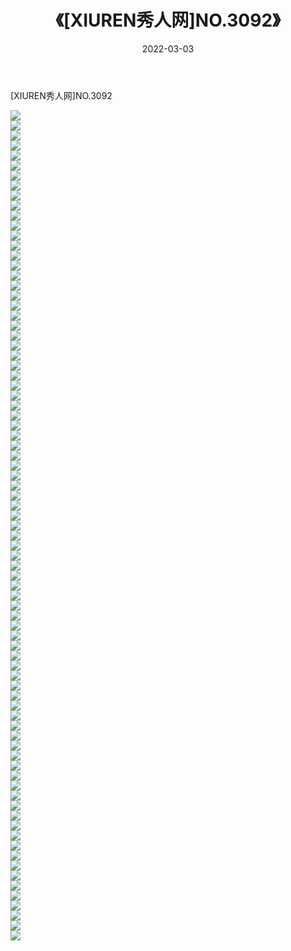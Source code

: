 ﻿---
layout: post
title:  《[XIUREN秀人网]NO.3092》
date:   2022-03-03
img: http://img.660000.xyz/Sharelink/秀人网/秀人网第04部分/[XIUREN秀人网]NO.3092/000.jpg
categories: [美女, 清纯, 唯美]
---

[XIUREN秀人网]NO.3092

 ![](http://img.660000.xyz/Sharelink/秀人网/秀人网第04部分/[XIUREN秀人网]NO.3092/001.jpg) <br>![](http://img.660000.xyz/Sharelink/秀人网/秀人网第04部分/[XIUREN秀人网]NO.3092/002.jpg) <br>![](http://img.660000.xyz/Sharelink/秀人网/秀人网第04部分/[XIUREN秀人网]NO.3092/003.jpg) <br>![](http://img.660000.xyz/Sharelink/秀人网/秀人网第04部分/[XIUREN秀人网]NO.3092/004.jpg) <br>![](http://img.660000.xyz/Sharelink/秀人网/秀人网第04部分/[XIUREN秀人网]NO.3092/005.jpg) <br>![](http://img.660000.xyz/Sharelink/秀人网/秀人网第04部分/[XIUREN秀人网]NO.3092/006.jpg) <br>![](http://img.660000.xyz/Sharelink/秀人网/秀人网第04部分/[XIUREN秀人网]NO.3092/007.jpg) <br>![](http://img.660000.xyz/Sharelink/秀人网/秀人网第04部分/[XIUREN秀人网]NO.3092/008.jpg) <br>![](http://img.660000.xyz/Sharelink/秀人网/秀人网第04部分/[XIUREN秀人网]NO.3092/009.jpg) <br>![](http://img.660000.xyz/Sharelink/秀人网/秀人网第04部分/[XIUREN秀人网]NO.3092/010.jpg) <br>![](http://img.660000.xyz/Sharelink/秀人网/秀人网第04部分/[XIUREN秀人网]NO.3092/011.jpg) <br>![](http://img.660000.xyz/Sharelink/秀人网/秀人网第04部分/[XIUREN秀人网]NO.3092/012.jpg) <br>![](http://img.660000.xyz/Sharelink/秀人网/秀人网第04部分/[XIUREN秀人网]NO.3092/013.jpg) <br>![](http://img.660000.xyz/Sharelink/秀人网/秀人网第04部分/[XIUREN秀人网]NO.3092/014.jpg) <br>![](http://img.660000.xyz/Sharelink/秀人网/秀人网第04部分/[XIUREN秀人网]NO.3092/015.jpg) <br>![](http://img.660000.xyz/Sharelink/秀人网/秀人网第04部分/[XIUREN秀人网]NO.3092/016.jpg) <br>![](http://img.660000.xyz/Sharelink/秀人网/秀人网第04部分/[XIUREN秀人网]NO.3092/017.jpg) <br>![](http://img.660000.xyz/Sharelink/秀人网/秀人网第04部分/[XIUREN秀人网]NO.3092/018.jpg) <br>![](http://img.660000.xyz/Sharelink/秀人网/秀人网第04部分/[XIUREN秀人网]NO.3092/019.jpg) <br>![](http://img.660000.xyz/Sharelink/秀人网/秀人网第04部分/[XIUREN秀人网]NO.3092/020.jpg) <br>![](http://img.660000.xyz/Sharelink/秀人网/秀人网第04部分/[XIUREN秀人网]NO.3092/021.jpg) <br>![](http://img.660000.xyz/Sharelink/秀人网/秀人网第04部分/[XIUREN秀人网]NO.3092/022.jpg) <br>![](http://img.660000.xyz/Sharelink/秀人网/秀人网第04部分/[XIUREN秀人网]NO.3092/023.jpg) <br>![](http://img.660000.xyz/Sharelink/秀人网/秀人网第04部分/[XIUREN秀人网]NO.3092/024.jpg) <br>![](http://img.660000.xyz/Sharelink/秀人网/秀人网第04部分/[XIUREN秀人网]NO.3092/025.jpg) <br>![](http://img.660000.xyz/Sharelink/秀人网/秀人网第04部分/[XIUREN秀人网]NO.3092/026.jpg) <br>![](http://img.660000.xyz/Sharelink/秀人网/秀人网第04部分/[XIUREN秀人网]NO.3092/027.jpg) <br>![](http://img.660000.xyz/Sharelink/秀人网/秀人网第04部分/[XIUREN秀人网]NO.3092/028.jpg) <br>![](http://img.660000.xyz/Sharelink/秀人网/秀人网第04部分/[XIUREN秀人网]NO.3092/029.jpg) <br>![](http://img.660000.xyz/Sharelink/秀人网/秀人网第04部分/[XIUREN秀人网]NO.3092/030.jpg) <br>![](http://img.660000.xyz/Sharelink/秀人网/秀人网第04部分/[XIUREN秀人网]NO.3092/031.jpg) <br>![](http://img.660000.xyz/Sharelink/秀人网/秀人网第04部分/[XIUREN秀人网]NO.3092/032.jpg) <br>![](http://img.660000.xyz/Sharelink/秀人网/秀人网第04部分/[XIUREN秀人网]NO.3092/033.jpg) <br>![](http://img.660000.xyz/Sharelink/秀人网/秀人网第04部分/[XIUREN秀人网]NO.3092/034.jpg) <br>![](http://img.660000.xyz/Sharelink/秀人网/秀人网第04部分/[XIUREN秀人网]NO.3092/035.jpg) <br>![](http://img.660000.xyz/Sharelink/秀人网/秀人网第04部分/[XIUREN秀人网]NO.3092/036.jpg) <br>![](http://img.660000.xyz/Sharelink/秀人网/秀人网第04部分/[XIUREN秀人网]NO.3092/037.jpg) <br>![](http://img.660000.xyz/Sharelink/秀人网/秀人网第04部分/[XIUREN秀人网]NO.3092/038.jpg) <br>![](http://img.660000.xyz/Sharelink/秀人网/秀人网第04部分/[XIUREN秀人网]NO.3092/039.jpg) <br>![](http://img.660000.xyz/Sharelink/秀人网/秀人网第04部分/[XIUREN秀人网]NO.3092/040.jpg) <br>![](http://img.660000.xyz/Sharelink/秀人网/秀人网第04部分/[XIUREN秀人网]NO.3092/041.jpg) <br>![](http://img.660000.xyz/Sharelink/秀人网/秀人网第04部分/[XIUREN秀人网]NO.3092/042.jpg) <br>![](http://img.660000.xyz/Sharelink/秀人网/秀人网第04部分/[XIUREN秀人网]NO.3092/043.jpg) <br>![](http://img.660000.xyz/Sharelink/秀人网/秀人网第04部分/[XIUREN秀人网]NO.3092/044.jpg) <br>![](http://img.660000.xyz/Sharelink/秀人网/秀人网第04部分/[XIUREN秀人网]NO.3092/045.jpg) <br>![](http://img.660000.xyz/Sharelink/秀人网/秀人网第04部分/[XIUREN秀人网]NO.3092/046.jpg) <br>![](http://img.660000.xyz/Sharelink/秀人网/秀人网第04部分/[XIUREN秀人网]NO.3092/047.jpg) <br>![](http://img.660000.xyz/Sharelink/秀人网/秀人网第04部分/[XIUREN秀人网]NO.3092/048.jpg) <br>![](http://img.660000.xyz/Sharelink/秀人网/秀人网第04部分/[XIUREN秀人网]NO.3092/049.jpg) <br>![](http://img.660000.xyz/Sharelink/秀人网/秀人网第04部分/[XIUREN秀人网]NO.3092/050.jpg) <br>![](http://img.660000.xyz/Sharelink/秀人网/秀人网第04部分/[XIUREN秀人网]NO.3092/051.jpg) <br>![](http://img.660000.xyz/Sharelink/秀人网/秀人网第04部分/[XIUREN秀人网]NO.3092/052.jpg) <br>![](http://img.660000.xyz/Sharelink/秀人网/秀人网第04部分/[XIUREN秀人网]NO.3092/053.jpg) <br>![](http://img.660000.xyz/Sharelink/秀人网/秀人网第04部分/[XIUREN秀人网]NO.3092/054.jpg) <br>![](http://img.660000.xyz/Sharelink/秀人网/秀人网第04部分/[XIUREN秀人网]NO.3092/055.jpg) <br>![](http://img.660000.xyz/Sharelink/秀人网/秀人网第04部分/[XIUREN秀人网]NO.3092/056.jpg) <br>![](http://img.660000.xyz/Sharelink/秀人网/秀人网第04部分/[XIUREN秀人网]NO.3092/057.jpg) <br>![](http://img.660000.xyz/Sharelink/秀人网/秀人网第04部分/[XIUREN秀人网]NO.3092/058.jpg) <br>![](http://img.660000.xyz/Sharelink/秀人网/秀人网第04部分/[XIUREN秀人网]NO.3092/059.jpg) <br>![](http://img.660000.xyz/Sharelink/秀人网/秀人网第04部分/[XIUREN秀人网]NO.3092/060.jpg) <br>![](http://img.660000.xyz/Sharelink/秀人网/秀人网第04部分/[XIUREN秀人网]NO.3092/061.jpg) <br>![](http://img.660000.xyz/Sharelink/秀人网/秀人网第04部分/[XIUREN秀人网]NO.3092/062.jpg) <br>![](http://img.660000.xyz/Sharelink/秀人网/秀人网第04部分/[XIUREN秀人网]NO.3092/063.jpg) <br>![](http://img.660000.xyz/Sharelink/秀人网/秀人网第04部分/[XIUREN秀人网]NO.3092/064.jpg) <br>![](http://img.660000.xyz/Sharelink/秀人网/秀人网第04部分/[XIUREN秀人网]NO.3092/065.jpg) <br>![](http://img.660000.xyz/Sharelink/秀人网/秀人网第04部分/[XIUREN秀人网]NO.3092/066.jpg) <br>![](http://img.660000.xyz/Sharelink/秀人网/秀人网第04部分/[XIUREN秀人网]NO.3092/067.jpg) <br>![](http://img.660000.xyz/Sharelink/秀人网/秀人网第04部分/[XIUREN秀人网]NO.3092/068.jpg) <br>![](http://img.660000.xyz/Sharelink/秀人网/秀人网第04部分/[XIUREN秀人网]NO.3092/069.jpg) <br>![](http://img.660000.xyz/Sharelink/秀人网/秀人网第04部分/[XIUREN秀人网]NO.3092/070.jpg) <br>![](http://img.660000.xyz/Sharelink/秀人网/秀人网第04部分/[XIUREN秀人网]NO.3092/071.jpg) <br>![](http://img.660000.xyz/Sharelink/秀人网/秀人网第04部分/[XIUREN秀人网]NO.3092/072.jpg) <br>![](http://img.660000.xyz/Sharelink/秀人网/秀人网第04部分/[XIUREN秀人网]NO.3092/073.jpg) <br>![](http://img.660000.xyz/Sharelink/秀人网/秀人网第04部分/[XIUREN秀人网]NO.3092/074.jpg) <br>![](http://img.660000.xyz/Sharelink/秀人网/秀人网第04部分/[XIUREN秀人网]NO.3092/075.jpg) <br>![](http://img.660000.xyz/Sharelink/秀人网/秀人网第04部分/[XIUREN秀人网]NO.3092/076.jpg) <br>![](http://img.660000.xyz/Sharelink/秀人网/秀人网第04部分/[XIUREN秀人网]NO.3092/077.jpg) <br>![](http://img.660000.xyz/Sharelink/秀人网/秀人网第04部分/[XIUREN秀人网]NO.3092/078.jpg) <br>![](http://img.660000.xyz/Sharelink/秀人网/秀人网第04部分/[XIUREN秀人网]NO.3092/079.jpg) <br>![](http://img.660000.xyz/Sharelink/秀人网/秀人网第04部分/[XIUREN秀人网]NO.3092/080.jpg) <br>![](http://img.660000.xyz/Sharelink/秀人网/秀人网第04部分/[XIUREN秀人网]NO.3092/081.jpg) <br>![](http://img.660000.xyz/Sharelink/秀人网/秀人网第04部分/[XIUREN秀人网]NO.3092/082.jpg) <br>![](http://img.660000.xyz/Sharelink/秀人网/秀人网第04部分/[XIUREN秀人网]NO.3092/083.jpg) <br>